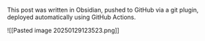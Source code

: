 This post was written in Obsidian, pushed to GitHub via a git plugin, deployed automatically using GitHub Actions.

![[Pasted image 20250129123523.png]]